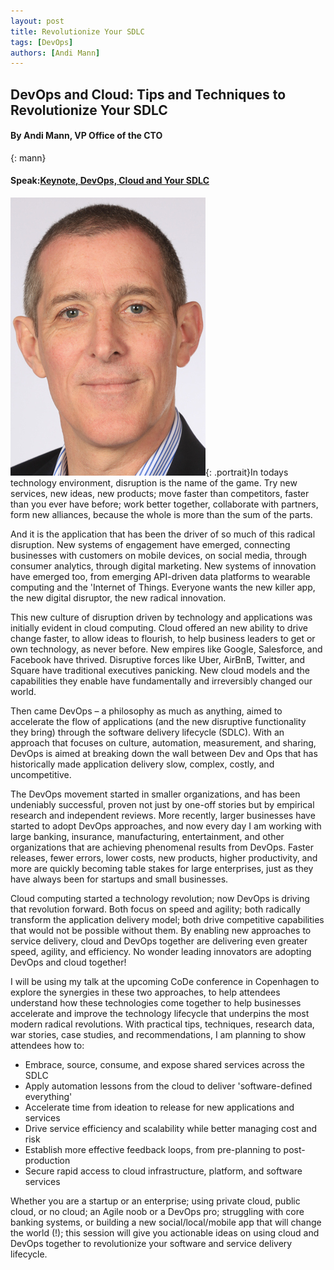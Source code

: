 ```yaml
---
layout: post
title: Revolutionize Your SDLC
tags: [DevOps]
authors: [Andi Mann]
---
```


## DevOps and Cloud: Tips and Techniques to Revolutionize Your SDLC

#### By Andi Mann, VP Office of the CTO
{: mann}

#### Speak:[Keynote, DevOps, Cloud and Your SDLC](/program#devops)

![Andi Mann](/images/speakers/andimann.jpg){: .portrait}In todays technology environment, disruption is the name of the game. Try new services, new ideas, new products; move faster than competitors, faster than you ever have before; work better together, collaborate with partners, form new alliances, because the whole is more than the sum of the parts.

And it is the application that has been the driver of so much of this radical disruption. New systems of engagement have emerged, connecting businesses with customers on mobile devices, on social media, through consumer analytics, through digital marketing. New systems of innovation have emerged too, from emerging API-driven data platforms to wearable computing and the 'Internet of Things. Everyone wants the new killer app, the new digital disruptor, the new radical innovation.

This new culture of disruption driven by technology and applications was initially evident in cloud computing. Cloud offered an new ability to drive change faster, to allow ideas to flourish, to help business leaders to get or own technology, as never before. New empires like Google, Salesforce, and Facebook have thrived. Disruptive forces like Uber, AirBnB, Twitter, and Square have traditional executives panicking. New cloud models and the capabilities they enable have fundamentally and irreversibly changed our world.

Then came DevOps – a philosophy as much as anything, aimed to accelerate the flow of applications (and the new disruptive functionality they bring) through the software delivery lifecycle (SDLC). With an approach that focuses on culture, automation, measurement, and sharing, DevOps is aimed at breaking down the wall between Dev and Ops that has historically made application delivery slow, complex, costly, and uncompetitive.

The DevOps movement started in smaller organizations, and has been undeniably successful, proven not just by one-off stories but by empirical research and independent reviews. More recently, larger businesses have started to adopt DevOps approaches, and now every day I am working with large banking, insurance, manufacturing, entertainment, and other organizations that are achieving phenomenal results from DevOps. Faster releases, fewer errors, lower costs, new products, higher productivity, and more are quickly becoming table stakes for large enterprises, just as they have always been for startups and small businesses.

Cloud computing started a technology revolution; now DevOps is driving that revolution forward. Both focus on speed and agility; both radically transform the application delivery model; both drive competitive capabilities that would not be possible without them. By enabling new approaches to service delivery, cloud and DevOps together are delivering even greater speed, agility, and efficiency. No wonder leading innovators are adopting DevOps and cloud together!

I will be using my talk at the upcoming CoDe  conference in Copenhagen to explore the synergies in these two approaches, to help attendees understand how these technologies come together to help businesses accelerate and improve the technology lifecycle that underpins the most modern radical revolutions. With practical tips, techniques, research data, war stories, case studies, and recommendations, I am planning to show attendees how to:

*	Embrace, source, consume, and expose shared services across the SDLC
*	Apply automation lessons from the cloud to deliver 'software-defined everything'
*	Accelerate time from ideation to release for new applications and services
*	Drive service efficiency and scalability while better managing cost and risk
*	Establish more effective feedback loops, from pre-planning to post-production
*	Secure rapid access to cloud infrastructure, platform, and software services

Whether you are a startup or an enterprise; using private cloud, public cloud, or no cloud; an Agile noob or a DevOps pro; struggling with core banking systems, or building a new social/local/mobile app that will change the world (!); this session will give you actionable ideas on using cloud and DevOps together to revolutionize your software and service delivery lifecycle.
